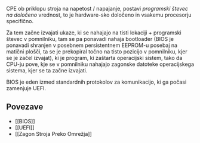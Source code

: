 CPE ob priklopu stroja na napetost / napajanje, postavi *programski števec na določeno* vrednost, to je hardware-sko določeno in vsakemu procesorju specifično.

Za tem začne izvajati ukaze, ki se nahajajo na tisti lokaciji + programski števec v pomnilniku, tam se pa ponavadi nahaja bootloader (BIOS je ponavadi shranjen v posebnem persistentnem EEPROM-u posebaj na matični plošči, ta se je prekopiral točno na tisto pozicijo v pomnilniku, kjer se je začel izvajat), ki je program, ki zaštarta operacijski sistem, tako da CPU-ju pove, kje se v pomnilniku nahajajo zagonske datoteke operacijskega sistema, kjer se ta začne izvajati.

BIOS je eden izmed standardnih protokolov za komunikacijo, ki ga počasi zamenjuje UEFI.
## Povezave
- [[BIOS]]
- [[UEFI]]
- [[Zagon Stroja Preko Omrežja]]
